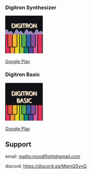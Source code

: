 ### Digitron Synthesizer

<img src="images/digitron_synhesizer_icon.svg" alt="icon" width="120" heigh=120>

[Google Play](https://play.google.com/store/apps/details?id=com.geka000.digitron)

### Digitron Basic

<img src="images/digitron_basic_icon.svg" alt="icon" width=120 heigh=120>

[Google Play](https://play.google.com/store/apps/details?id=com.moodflight.digitron.basic)
<!--- [Appstore]() --->

## Support

email: <mailto:moodflight@gmail.com>

discord: <https://discord.gg/MqmQSyvQ>
